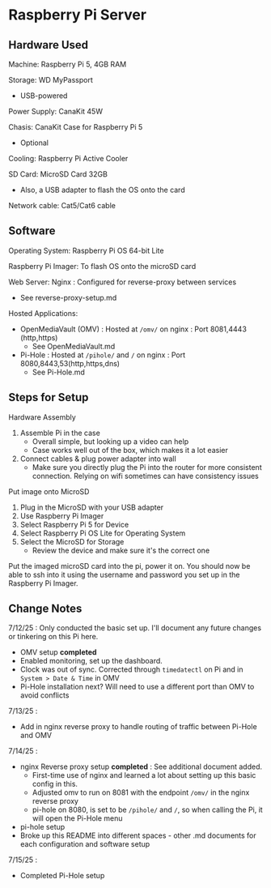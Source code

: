 # Raspberry Pi Server





## Hardware Used
Machine: Raspberry Pi 5, 4GB RAM

Storage: WD MyPassport
- USB-powered

Power Supply: CanaKit 45W

Chasis: CanaKit Case for Raspberry Pi 5
- Optional

Cooling: Raspberry Pi Active Cooler

SD Card: MicroSD Card 32GB
- Also, a USB adapter to flash the OS onto the card

Network cable: Cat5/Cat6 cable

## Software
Operating System: Raspberry Pi OS 64-bit Lite

Raspberry Pi Imager: To flash OS onto the microSD card

Web Server: Nginx : Configured for reverse-proxy between services
- See reverse-proxy-setup.md

Hosted Applications: 
- OpenMediaVault (OMV) : Hosted at `/omv/` on nginx : Port 8081,4443 (http,https)
    - See OpenMediaVault.md
- Pi-Hole : Hosted at `/pihole/` and `/` on nginx : Port 8080,8443,53(http,https,dns) 
    - See Pi-Hole.md

## Steps for Setup
Hardware Assembly
1. Assemble Pi in the case
    - Overall simple, but looking up a video can help
    - Case works well out of the box, which makes it a lot easier
2. Connect cables & plug power adapter into wall
    - Make sure you directly plug the Pi into the router for more consistent connection. Relying on wifi sometimes can have consistency issues 

Put image onto MicroSD
1. Plug in the MicroSD with your USB adapter
2. Use Raspberry Pi Imager
3. Select Raspberry Pi 5 for Device
4. Select Raspberry Pi OS Lite for Operating System
5. Select the MicroSD for Storage 
	- Review the device and make sure it's the correct one

Put the imaged microSD card into the pi, power it on. You should now be able to ssh into it using the username and password you set up in the Raspberry Pi Imager.



## Change Notes
7/12/25 : Only conducted the basic set up. I'll document any future changes or tinkering on this Pi here. 
- OMV setup **completed**
- Enabled monitoring, set up the dashboard.
- Clock was out of sync. Corrected through `timedatectl` on Pi and in `System > Date & Time` in OMV
- Pi-Hole installation next? Will need to use a different port than OMV to avoid conflicts

7/13/25 : 
- Add in nginx reverse proxy to handle routing of traffic between Pi-Hole and OMV

7/14/25 :
- nginx Reverse proxy setup **completed** : See additional document added.
	* First-time use of nginx and learned a lot about setting up this basic config in this.
	- Adjusted omv to run on 8081 with the endpoint `/omv/` in the nginx reverse proxy
	- pi-hole on 8080, is set to be `/pihole/` and `/`, so when calling the Pi, it will open the Pi-Hole menu
- pi-hole setup
- Broke up this README into different spaces - other .md documents for each configuration and software setup

7/15/25 :
- Completed Pi-Hole setup

